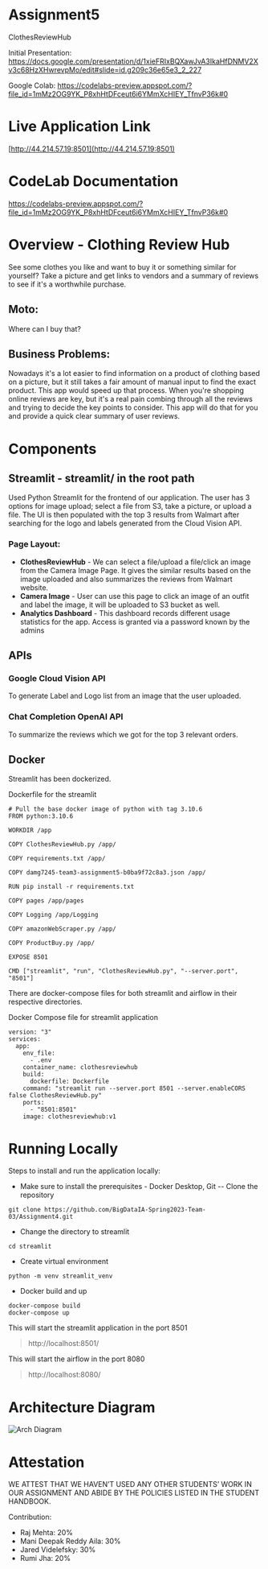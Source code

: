 # Assignment5
ClothesReviewHub

Initial Presentation: https://docs.google.com/presentation/d/1xieFRIxBQXawJvA3IkaHfDNMV2Xv3c68HzXHwrevpMo/edit#slide=id.g209c36e65e3_2_227

Google Colab: https://codelabs-preview.appspot.com/?file_id=1mMz2OG9YK_P8xhHtDFceut6i6YMmXcHIEY_TfnvP36k#0

# Live Application Link
[http://44.214.57.19:8501](http://44.214.57.19:8501)

# CodeLab Documentation
https://codelabs-preview.appspot.com/?file_id=1mMz2OG9YK_P8xhHtDFceut6i6YMmXcHIEY_TfnvP36k#0

# Overview - Clothing Review Hub
See some clothes you like and want to buy it or something similar for yourself? Take a picture and get links to vendors and a summary of reviews to see if it's a worthwhile purchase.

## Moto:
Where can I buy that?

## Business Problems:
Nowadays it's a lot easier to find information on a product of clothing based on a picture, but it still takes a fair amount of manual input to find the exact product. This app would speed up that process.
When you're shopping online reviews are key, but it's a real pain combing through all the reviews and trying to decide the key points to consider. This app will do that for you and provide a quick clear summary of user reviews.

# Components
## Streamlit - streamlit/ in the root path
Used Python Streamlit for the frontend of our application. The user has 3 options for image upload; select a file from S3, take a picture, or upload a file. The UI is then populated with the top 3 results from Walmart after searching for the logo and labels generated from the Cloud Vision API.

### Page Layout:
- **ClothesReviewHub** - We can select a file/upload a file/click an image from the Camera Image Page. It gives the similar results based on the image uploaded and also summarizes the reviews from Walmart website. <br>
- **Camera Image** - User can use this page to click an image of an outfit and label the image, it will be uploaded to S3 bucket as well. <br>
- **Analytics Dashboard** - This dashboard records different usage statistics for the app.
     Access is granted via a password known by the admins

## APIs
### Google Cloud Vision API
To generate Label and Logo list from an image that the user uploaded.
### Chat Completion OpenAI API
To summarize the reviews which we got for the top 3 relevant orders.

## Docker
Streamlit has been dockerized.

Dockerfile for the streamlit
```
# Pull the base docker image of python with tag 3.10.6
FROM python:3.10.6

WORKDIR /app

COPY ClothesReviewHub.py /app/

COPY requirements.txt /app/

COPY damg7245-team3-assignment5-b0ba9f72c8a3.json /app/

RUN pip install -r requirements.txt

COPY pages /app/pages

COPY Logging /app/Logging

COPY amazonWebScraper.py /app/

COPY ProductBuy.py /app/

EXPOSE 8501

CMD ["streamlit", "run", "ClothesReviewHub.py", "--server.port", "8501"]
```

There are docker-compose files for both streamlit and airflow in their respective directories.

Docker Compose file for streamlit application
```
version: "3"
services:
  app:
    env_file:
      - .env
    container_name: clothesreviewhub
    build:
      dockerfile: Dockerfile
    command: "streamlit run --server.port 8501 --server.enableCORS false ClothesReviewHub.py"
    ports:
      - "8501:8501"
    image: clothesreviewhub:v1
```

# Running Locally
Steps to install and run the application locally:
- Make sure to install the prerequisites - Docker Desktop, Git
  -- Clone the repository
```
git clone https://github.com/BigDataIA-Spring2023-Team-03/Assignment4.git 
```

- Change the directory to streamlit
```
cd streamlit
```
- Create virtual environment
```
python -m venv streamlit_venv
```

- Docker build and up
```
docker-compose build
docker-compose up
```

This will start the streamlit application in the port 8501
> http://localhost:8501/

This will start the airflow in the port 8080
> http://localhost:8080/

# Architecture Diagram
![Arch Diagram](https://user-images.githubusercontent.com/91744801/230576197-35a62a95-bed5-493a-81bf-ce0d9b7887f2.png)

# Attestation
WE ATTEST THAT WE HAVEN’T USED ANY OTHER STUDENTS’ WORK IN OUR ASSIGNMENT
AND ABIDE BY THE POLICIES LISTED IN THE STUDENT HANDBOOK. <br>

Contribution:
- Raj Mehta: 20%
- Mani Deepak Reddy Aila: 30%
- Jared Videlefsky: 30%
- Rumi Jha: 20%
